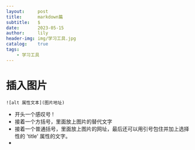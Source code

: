 ```yaml
---
layout:     post
title:      markdown篇
subtitle:   $
date:       2023-05-15
author:     lily
header-img: img/学习工具.jpg
catalog:    true
tags:
    - 学习工具
---
```


# 插入图片
``![alt 属性文本](图片地址)``
* 开头一个感叹号 !
* 接着一个方括号，里面放上图片的替代文字
* 接着一个普通括号，里面放上图片的网址，最后还可以用引号包住并加上选择性的 'title' 属性的文字。
* 